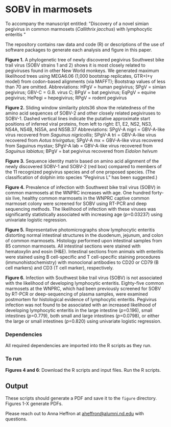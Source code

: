 # SOBV in marmosets

To accompany the manuscript entitled: "Discovery of a novel simian pegivirus in common marmosets (_Callithrix jacchus_) with lymphocytic enteritis "

The repository contains raw data and code (R) or descriptions of the use of software packages to generate each analysis and figure in this paper.

**Figure 1.** A phylogenetic tree of newly discovered pegivirus Southwest bike trail virus (SOBV strains 1 and 2) shows it is most closely related to pegiviruses found in other New World monkeys. We generated maximum likelihood trees using MEGA6.06 (1,000 bootstrap replicates, GTR+I+γ model) from codon-based alignments (via MAFFT); Bootstrap values of less than 70 are omitted.
Abbreviations: HPgV = human pegivirus; SPgV = simian pegivirus; GBV-C = G.B. virus C; BPgV = bat pegivirus; EqPgV = equine pegivirus; HePegi = hepegivirus; RPgV = rodent pegivirus

**Figure 2.** Sliding window similarity plots36 show the relatedness of the amino acid sequences of SOBV-2 and other closely related pegiviruses to SOBV-1. Dashed vertical lines indicate the putative approximate start positions of inferred viral proteins, from left to right: E1, E2, NS2, NS3, NS4A, NS4B, NS5A, and NS5B.37 
Abbreviations: SPgV-A nigri = GBV-A-like virus recovered from _Saguinus nigricollis_; SPgV-A tri = GBV-A-like virus recovered from _Aotus trivirgatus_; SPgV-A mx = GBV-A-like virus recovered from Saguinus mystax; SPgV-A lab = GBV-A-like virus recovered from _Saguinus labiatus_; BPgV = bat pegivirus recovered from _Eidolon helvum_

**Figure 3.** Sequence identity matrix based on amino acid alignment of the newly discovered SOBV-1 and SOBV-2 (red box) compared to members of the 11 recognized pegivirus species and of one proposed species. (The classification of dolphin into species “Pegivirus L” has been suggested.)

**Figure 4.** Prevalence of infection with Southwest bike trail virus (SOBV) in common marmosets at the WNPRC increases with age. One hundred forty-six live, healthy common marmosets in the WNPRC captive common marmoset colony were screened for SOBV using RT-PCR and deep sequencing methods. The likelihood of infection with these viruses was significantly statistically associated with increasing age (_p_=0.03237) using univariate logistic regression.

**Figure 5.** Representative photomicrographs show lymphocytic enteritis distorting normal intestinal structures in the duodenum, jejunum, and colon of common marmosets. Histology performed upon intestinal samples from 85 common marmosets. All intestinal sections were stained with hematoxylin and eosin (H&E). Intestinal sections from animals with enteritis were stained using B cell-specific and T cell-specific staining procedures (immunohistochemistry) with monoclonal antibodies to CD20 or CD79 (B cell markers) and CD3 (T cell marker), respectively.

**Figure 6.** Infection with Southwest bike trail virus (SOBV) is not associated with the likelihood of developing lymphocytic enteritis. Eighty-five common marmosets at the WNPRC, which had been previously screened for SOBV by RT-PCR or deep-sequencing of plasma samples, were examined postmortem for histological evidence of lymphocytic enteritis. Pegivirus infection was not found to be associated with an increased likelihood of developing lymphocytic enteritis in the large intestine (_p_=0.196), small intestines (_p_=0.779), both small and large intestines (_p_=0.0798), or either the large or small intestines (_p_=0.820) using univariate logistic regression.

### Dependencies
All required dependencies are imported into the R scripts as they run. 

### To run 
**Figures 4 and 6**: Download the R scripts and input files. Run the R scripts. 

## Output
These scripts should generate a PDF and save it to the `figure` directory. Figures 1-X generate PDFs. 

Please reach out to Anna Heffron at aheffron@alumni.nd.edu with questions. 
